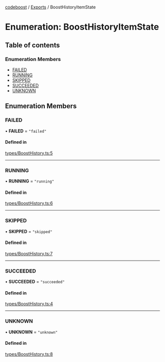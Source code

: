 [codeboost](../README.md) / [Exports](../modules.md) / BoostHistoryItemState

# Enumeration: BoostHistoryItemState

## Table of contents

### Enumeration Members

-   [FAILED](BoostHistoryItemState.md#failed)
-   [RUNNING](BoostHistoryItemState.md#running)
-   [SKIPPED](BoostHistoryItemState.md#skipped)
-   [SUCCEEDED](BoostHistoryItemState.md#succeeded)
-   [UNKNOWN](BoostHistoryItemState.md#unknown)

## Enumeration Members

### FAILED

• **FAILED** = `"failed"`

#### Defined in

[types/BoostHistory.ts:5](https://github.com/permafrost-dev/codeboost/blob/0b270dd/src/types/BoostHistory.ts#L5)

---

### RUNNING

• **RUNNING** = `"running"`

#### Defined in

[types/BoostHistory.ts:6](https://github.com/permafrost-dev/codeboost/blob/0b270dd/src/types/BoostHistory.ts#L6)

---

### SKIPPED

• **SKIPPED** = `"skipped"`

#### Defined in

[types/BoostHistory.ts:7](https://github.com/permafrost-dev/codeboost/blob/0b270dd/src/types/BoostHistory.ts#L7)

---

### SUCCEEDED

• **SUCCEEDED** = `"succeeded"`

#### Defined in

[types/BoostHistory.ts:4](https://github.com/permafrost-dev/codeboost/blob/0b270dd/src/types/BoostHistory.ts#L4)

---

### UNKNOWN

• **UNKNOWN** = `"unknown"`

#### Defined in

[types/BoostHistory.ts:8](https://github.com/permafrost-dev/codeboost/blob/0b270dd/src/types/BoostHistory.ts#L8)
